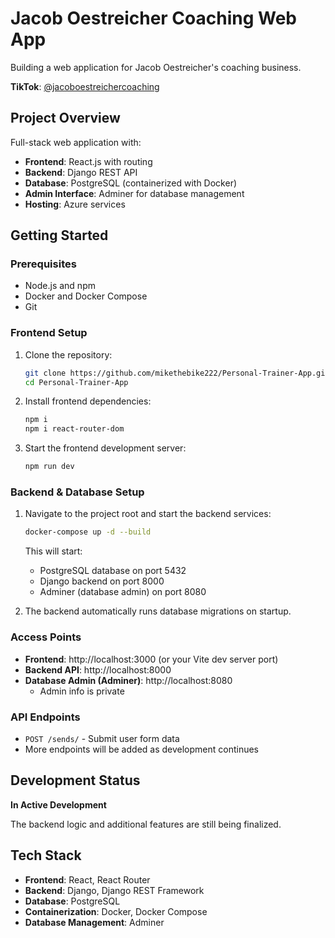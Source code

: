 # Jacob Oestreicher Coaching Web App

Building a web application for Jacob Oestreicher's coaching business.

**TikTok**: [@jacoboestreichercoaching](https://www.tiktok.com/@jacoboestreichercoaching)

## Project Overview

Full-stack web application with:
- **Frontend**: React.js with routing
- **Backend**: Django REST API
- **Database**: PostgreSQL (containerized with Docker)
- **Admin Interface**: Adminer for database management
- **Hosting**: Azure services

## Getting Started

### Prerequisites
- Node.js and npm
- Docker and Docker Compose
- Git

### Frontend Setup
1. Clone the repository:
   ```bash
   git clone https://github.com/mikethebike222/Personal-Trainer-App.git
   cd Personal-Trainer-App
   ```

2. Install frontend dependencies:
   ```bash
   npm i
   npm i react-router-dom
   ```

3. Start the frontend development server:
   ```bash
   npm run dev
   ```

### Backend & Database Setup
1. Navigate to the project root and start the backend services:
   ```bash
   docker-compose up -d --build
   ```

   This will start:
   - PostgreSQL database on port 5432
   - Django backend on port 8000
   - Adminer (database admin) on port 8080

2. The backend automatically runs database migrations on startup.

### Access Points
- **Frontend**: http://localhost:3000 (or your Vite dev server port)
- **Backend API**: http://localhost:8000
- **Database Admin (Adminer)**: http://localhost:8080
  - Admin info is private

### API Endpoints
- `POST /sends/` - Submit user form data
- More endpoints will be added as development continues

## Development Status
**In Active Development**

The backend logic and additional features are still being finalized.

## Tech Stack
- **Frontend**: React, React Router
- **Backend**: Django, Django REST Framework
- **Database**: PostgreSQL
- **Containerization**: Docker, Docker Compose
- **Database Management**: Adminer